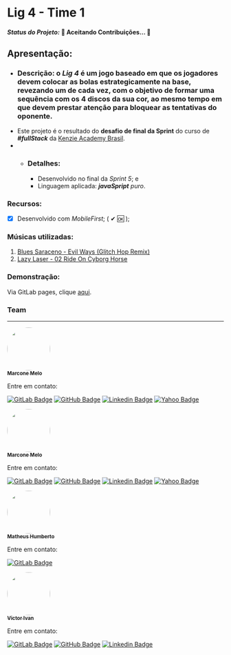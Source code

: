 # Lig 4 - Time 1

#### *Status do Projeto:* 🚧 **Aceitando Contribuições...**  🚧

## Apresentação:
* ### Descrição: o ***Lig 4*** é um jogo baseado em que os jogadores devem colocar as bolas estrategicamente na base, revezando um de cada vez, com o objetivo de formar uma sequência com os 4 discos da sua cor, ao mesmo tempo em que devem prestar atenção para bloquear as tentativas do oponente.
* Este projeto é o resultado do **desafio de final da Sprint** do curso de ***#fullStack*** da [Kenzie Academy Brasil](https://kenzie.com.br/).
* * ### Detalhes: 
      * Desenvolvido no final da *Sprint 5*; e
      * Linguagem aplicada: ***javaSpript*** *puro*.

### Recursos:
- [x] Desenvolvido com *MobileFirst*; ( ✔ 🆗 );

### Músicas utilizadas:
 1. [Blues Saraceno - Evil Ways (Glitch Hop Remix)](https://youtu.be/5r9P5GrZM-A)
 2. [Lazy Laser - 02 Ride On Cyborg Horse](https://www.youtube.com/watch?v=6xsVh-UvWDc&list=RDMM6xsVh-UvWDc&start_radio=1)


### Demonstração:
Via GitLab pages, clique [aqui](https://marconemm.gitlab.io/lig4-team1).

### Team
---

<a href="https://www.linkedin.com/in/marconemm/">
 <img style="border-radius: 50%;" src="https://avatars.githubusercontent.com/u/15804964?s=400&amp;u=60f45399d863c1410217fc6666bc628c43f554dd&amp;v=4" width="100px;" alt=""/>
 <br />
 <sub><b>Marcone Melo</b></sub></a>

Entre em contato:

[![GitLab Badge](https://img.shields.io/badge/-Marcone_Melo-black?style=plastic&logo=GitLab&logoColor=yellow&link=https://gitlab.com/marconemm)](https://gitlab.com/marconemm)
[![GitHub Badge](https://img.shields.io/badge/-Marcone_Melo-black?style=plastic&logo=GitHub&logoColor=white&link=https://github.com/marconemm)](https://github.com/marconemm)
[![Linkedin Badge](https://img.shields.io/badge/-Marcone_Melo-blue?style=plastic&logo=Linkedin&logoColor=white&link=https://www.linkedin.com/in/marconemm/)](https://www.linkedin.com/in/marconemm/) 
[![Yahoo Badge](https://img.shields.io/badge/-marocnemendonca@ymial.com-c14438?style=plastic&logo=Yahoo!&logoColor=white&link=mailto:marocnemendonca@ymial.com)](mailto:marocnemendonca@ymial.com)


<a href="https://www.linkedin.com/in/marconemm/">
 <img style="border-radius: 50%;" src="https://avatars.githubusercontent.com/u/15804964?s=400&amp;u=60f45399d863c1410217fc6666bc628c43f554dd&amp;v=4" width="100px;" alt=""/>
 <br />
 <sub><b>Marcone Melo</b></sub></a>

Entre em contato:

[![GitLab Badge](https://img.shields.io/badge/-Marcone_Melo-black?style=plastic&logo=GitLab&logoColor=yellow&link=https://gitlab.com/marconemm)](https://gitlab.com/marconemm)
[![GitHub Badge](https://img.shields.io/badge/-Marcone_Melo-black?style=plastic&logo=GitHub&logoColor=white&link=https://github.com/marconemm)](https://github.com/marconemm)
[![Linkedin Badge](https://img.shields.io/badge/-Marcone_Melo-blue?style=plastic&logo=Linkedin&logoColor=white&link=https://www.linkedin.com/in/marconemm/)](https://www.linkedin.com/in/marconemm/) 
[![Yahoo Badge](https://img.shields.io/badge/-marocnemendonca@ymial.com-c14438?style=plastic&logo=Yahoo!&logoColor=white&link=mailto:marocnemendonca@ymial.com)](mailto:marocnemendonca@ymial.com)


<a href="https://www.linkedin.com/in/marconemm/">
 <img style="border-radius: 50%;" src="https://avatars.githubusercontent.com/u/15804964?s=400&amp;u=60f45399d863c1410217fc6666bc628c43f554dd&amp;v=4" width="100px;" alt=""/>
 <br />
 <sub><b>Matheus Humberto</b></sub></a>

Entre em contato:

[![GitLab Badge](https://img.shields.io/badge/-Marcone_Melo-black?style=plastic&logo=GitLab&logoColor=yellow&link=https://gitlab.com/marconemm)](https://gitlab.com/Humberto16)



<a href="https://www.linkedin.com/in/victor-ivan/">
 <img style="border-radius: 50%;" src="https://avatars.githubusercontent.com/u/17788366?v=4" width="100px;" alt=""/>
 <br />
 <sub><b>Victor Ivan</b></sub></a>

Entre em contato:

[![GitLab Badge](https://img.shields.io/badge/-Victor_Ivan-black?style=plastic&logo=GitLab&logoColor=yellow&link=https://www.linkedin.com/in/victor-ivan/)](https://github.com/vitoivan)
[![GitHub Badge](https://img.shields.io/badge/-Victor_Ivan-black?style=plastic&logo=GitHub&logoColor=white&link=https://www.linkedin.com/in/victor-ivan/)](https://gitlab.com/vitoivan)
[![Linkedin Badge](https://img.shields.io/badge/-Victor_Ivan-blue?style=plastic&logo=Linkedin&logoColor=white&link=https://www.linkedin.com/in/victor-ivan/)](https://www.linkedin.com/in/victor-ivan/) 



